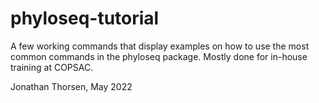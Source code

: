 # phyloseq-tutorial

A few working commands that display examples on how to use the most common commands in the phyloseq package.
Mostly done for in-house training at COPSAC.

Jonathan Thorsen, May 2022
